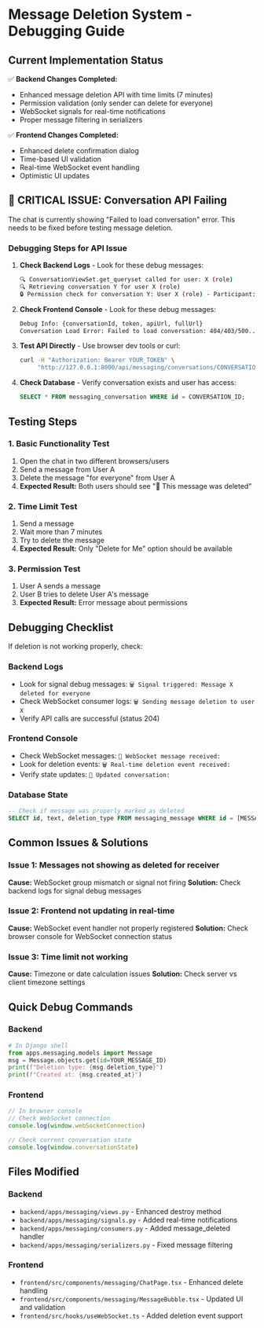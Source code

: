 # Message Deletion System - Debugging Guide

## Current Implementation Status

✅ **Backend Changes Completed:**

- Enhanced message deletion API with time limits (7 minutes)
- Permission validation (only sender can delete for everyone)
- WebSocket signals for real-time notifications
- Proper message filtering in serializers

✅ **Frontend Changes Completed:**

- Enhanced delete confirmation dialog
- Time-based UI validation
- Real-time WebSocket event handling
- Optimistic UI updates

## 🚨 **CRITICAL ISSUE: Conversation API Failing**

The chat is currently showing "Failed to load conversation" error. This needs to be fixed before testing message deletion.

### Debugging Steps for API Issue

1. **Check Backend Logs** - Look for these debug messages:

   ```bash
   🔍 ConversationViewSet.get_queryset called for user: X (role)
   🔍 Retrieving conversation Y for user X (role)
   🔒 Permission check for conversation Y: User X (role) - Participant: True/False
   ```

2. **Check Frontend Console** - Look for these debug messages:

   ```bash
   Debug Info: {conversationId, token, apiUrl, fullUrl}
   Conversation Load Error: Failed to load conversation: 404/403/500...
   ```

3. **Test API Directly** - Use browser dev tools or curl:

   ```bash
   curl -H "Authorization: Bearer YOUR_TOKEN" \
        "http://127.0.0.1:8000/api/messaging/conversations/CONVERSATION_ID/?page=1&page_size=50"
   ```

4. **Check Database** - Verify conversation exists and user has access:

   ```sql
   SELECT * FROM messaging_conversation WHERE id = CONVERSATION_ID;
   ```

## Testing Steps

### 1. Basic Functionality Test

1. Open the chat in two different browsers/users
2. Send a message from User A
3. Delete the message "for everyone" from User A
4. **Expected Result:** Both users should see "🚫 This message was deleted"

### 2. Time Limit Test

1. Send a message
2. Wait more than 7 minutes
3. Try to delete the message
4. **Expected Result:** Only "Delete for Me" option should be available

### 3. Permission Test

1. User A sends a message
2. User B tries to delete User A's message
3. **Expected Result:** Error message about permissions

## Debugging Checklist

If deletion is not working properly, check:

### Backend Logs

- Look for signal debug messages: `🗑️ Signal triggered: Message X deleted for everyone`
- Check WebSocket consumer logs: `🗑️ Sending message deletion to user X`
- Verify API calls are successful (status 204)

### Frontend Console

- Check WebSocket messages: `📨 WebSocket message received:`
- Look for deletion events: `🗑️ Real-time deletion event received:`
- Verify state updates: `📝 Updated conversation:`

### Database State

```sql
-- Check if message was properly marked as deleted
SELECT id, text, deletion_type FROM messaging_message WHERE id = [MESSAGE_ID];
```

## Common Issues & Solutions

### Issue 1: Messages not showing as deleted for receiver

**Cause:** WebSocket group mismatch or signal not firing
**Solution:** Check backend logs for signal debug messages

### Issue 2: Frontend not updating in real-time

**Cause:** WebSocket event handler not properly registered
**Solution:** Check browser console for WebSocket connection status

### Issue 3: Time limit not working

**Cause:** Timezone or date calculation issues
**Solution:** Check server vs client timezone settings

## Quick Debug Commands

### Backend

```python
# In Django shell
from apps.messaging.models import Message
msg = Message.objects.get(id=YOUR_MESSAGE_ID)
print(f"Deletion type: {msg.deletion_type}")
print(f"Created at: {msg.created_at}")
```

### Frontend

```javascript
// In browser console
// Check WebSocket connection
console.log(window.webSocketConnection)

// Check current conversation state
console.log(window.conversationState)
```

## Files Modified

### Backend

- `backend/apps/messaging/views.py` - Enhanced destroy method
- `backend/apps/messaging/signals.py` - Added real-time notifications
- `backend/apps/messaging/consumers.py` - Added message_deleted handler
- `backend/apps/messaging/serializers.py` - Fixed message filtering

### Frontend

- `frontend/src/components/messaging/ChatPage.tsx` - Enhanced delete handling
- `frontend/src/components/messaging/MessageBubble.tsx` - Updated UI and validation
- `frontend/src/hooks/useWebSocket.ts` - Added deletion event support

